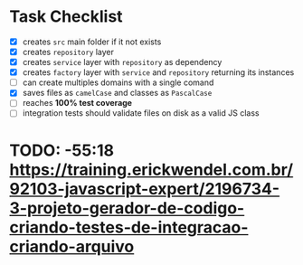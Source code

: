 # Task Checklist

- [x] creates `src` main folder if it not exists
- [x] creates `repository` layer
- [x] creates `service` layer with `repository` as dependency
- [x] creates `factory` layer with `service` and `repository` returning its instances
- [ ] can create multiples domains with a single comand
- [x] saves files as `camelCase` and classes as `PascalCase`
- [ ] reaches **100% test coverage**
- [ ] integration tests should validate files on disk as a valid JS class

# TODO: -55:18 https://training.erickwendel.com.br/92103-javascript-expert/2196734-3-projeto-gerador-de-codigo-criando-testes-de-integracao-criando-arquivo